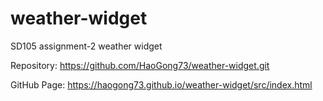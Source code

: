 # weather-widget
SD105 assignment-2 weather widget

Repository: https://github.com/HaoGong73/weather-widget.git

GitHub Page: https://haogong73.github.io/weather-widget/src/index.html